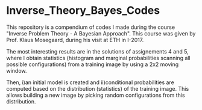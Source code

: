 # Inverse_Theory_Bayes_Codes

This repository is a compendium of codes I made during the course "Inverse Problem Theory - A Bayesian Approach".  This course was given by Prof. Klaus Mosegaard, during his visit at ETH in I-2017.

The most interesting results are in the solutions of assignements 4 and 5, where I obtain statistics (histogram and marginal probabilities scanning all possible configurations) from a training image by using a 2x2 moving window. 

Then, i)an initial model is created and ii)conditional probabilities are computed based on the distribution (statistics) of the training image. This allows building a new image by picking random configurations from this distribution.
